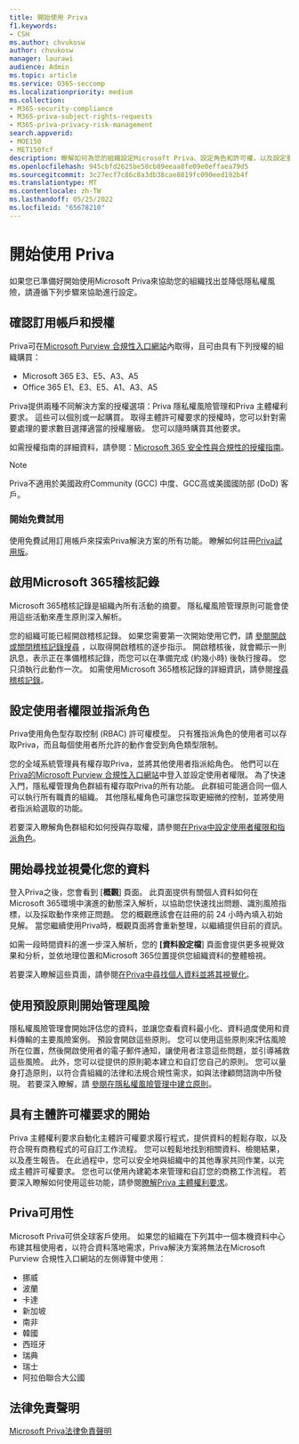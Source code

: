 ```yaml
---
title: 開始使用 Priva
f1.keywords:
- CSH
ms.author: chvukosw
author: chvukosw
manager: laurawi
audience: Admin
ms.topic: article
ms.service: O365-seccomp
ms.localizationpriority: medium
ms.collection:
- M365-security-compliance
- M365-priva-subject-rights-requests
- M365-priva-privacy-risk-management
search.appverid:
- MOE150
- MET150fcf
description: 瞭解如何為您的組織設定Microsoft Priva、設定角色和許可權，以及設定重要設定。
ms.openlocfilehash: 945cbfd2625be50cb89eeaa8fe09e0effaea79d5
ms.sourcegitcommit: 3c27ecf7c86c8a3db38cae8819fc090eed192b4f
ms.translationtype: MT
ms.contentlocale: zh-TW
ms.lasthandoff: 05/25/2022
ms.locfileid: "65678210"
---
```

# <a name="get-started-with-priva"></a>開始使用 Priva

如果您已準備好開始使用Microsoft Priva來協助您的組織找出並降低隱私權風險，請遵循下列步驟來協助進行設定。

## <a name="confirm-subscriptions-and-licensing"></a>確認訂用帳戶和授權

Priva可在[Microsoft Purview 合規性入口網站](https://compliance.microsoft.com/)內取得，且可由具有下列授權的組織購買：

- Microsoft 365 E3、E5、A3、A5
- Office 365 E1、E3、E5、A1、A3、A5

Priva提供兩種不同解決方案的授權選項：Priva 隱私權風險管理和Priva 主體權利要求。 這些可以個別或一起購買。 取得主體許可權要求的授權時，您可以針對需要處理的要求數目選擇適當的授權層級。 您可以隨時購買其他要求。

如需授權指南的詳細資料，請參閱：[Microsoft 365 安全性與合規性的授權指南](/office365/servicedescriptions/microsoft-365-service-descriptions/microsoft-365-tenantlevel-services-licensing-guidance/microsoft-365-security-compliance-licensing-guidance#microsoft-priva)。

> [!Note]
> Priva不適用於美國政府Community (GCC) 中度、GCC高或美國國防部 (DoD) 客戶。

### <a name="start-a-free-trial"></a>開始免費試用

使用免費試用訂用帳戶來探索Priva解決方案的所有功能。 瞭解如何註冊[Priva試用版](priva-trial.md)。

## <a name="enable-the-microsoft-365-audit-log"></a>啟用Microsoft 365稽核記錄

Microsoft 365稽核記錄是組織內所有活動的摘要。 隱私權風險管理原則可能會使用這些活動來產生原則深入解析。

您的組織可能已經開啟稽核記錄。 如果您需要第一次開始使用它們，請 [參閱開啟或關閉稽核記錄搜尋](/microsoft-365/compliance/turn-audit-log-search-on-or-off) ，以取得開啟稽核的逐步指示。 開啟稽核後，就會顯示一則訊息，表示正在準備稽核記錄，而您可以在準備完成 (約幾小時) 後執行搜尋。 您只須執行此動作一次。 如需使用Microsoft 365稽核記錄的詳細資訊，請參閱[搜尋稽核記錄](/microsoft-365/compliance/search-the-audit-log-in-security-and-compliance)。

## <a name="set-user-permissions-and-assign-roles"></a>設定使用者權限並指派角色

Priva使用角色型存取控制 (RBAC) 許可權模型。 只有獲指派角色的使用者可以存取Priva，而且每個使用者所允許的動作會受到角色類型限制。

您的全域系統管理員有權存取Priva，並將其他使用者指派給角色。 他們可以在[Priva的Microsoft Purview 合規性入口網站](https://compliance.microsoft.com/)中登入並設定使用者權限。 為了快速入門，隱私權管理角色群組有權存取Priva的所有功能。 此群組可能適合同一個人可以執行所有職責的組織。 其他隱私權角色可讓您採取更細微的控制，並將使用者指派給選取的功能。

若要深入瞭解角色群組和如何授與存取權，請參閱[在Priva中設定使用者權限和指派角色](priva-permissions.md)。

## <a name="start-finding-and-visualizing-your-data"></a>開始尋找並視覺化您的資料

登入Priva之後，您會看到 [**概觀**] 頁面。 此頁面提供有關個人資料如何在Microsoft 365環境中演進的動態深入解析，以協助您快速找出問題、識別風險指標，以及採取動作來修正問題。 您的概觀應該會在註冊的前 24 小時內填入初始見解。 當您繼續使用Priva時，概觀頁面將會重新整理，以繼續提供目前的資訊。

如需一段時間資料的進一步深入解析，您的 **[資料設定檔**] 頁面會提供更多視覺效果和分析，並依地理位置和Microsoft 365位置提供您組織資料的整體檢視。

若要深入瞭解這些頁面，請參閱[在Priva中尋找個人資料並將其視覺化](priva-data-profile.md)。

## <a name="start-managing-risks-with-default-policies"></a>使用預設原則開始管理風險

隱私權風險管理會開始評估您的資料，並讓您查看資料最小化、資料過度使用和資料傳輸的主要風險案例。 預設會開啟這些原則。 您可以使用這些原則來評估風險所在位置，然後開啟使用者的電子郵件通知，讓使用者注意這些問題，並引導補救這些風險。 此外，您可以從提供的原則範本建立和自訂您自己的原則。 您可以量身打造原則，以符合貴組織的法律和法規合規性需求，如與法律顧問諮詢中所發現。 若要深入瞭解，請 [參閱在隱私權風險管理中建立原則](risk-management-policies.md)。

## <a name="get-started-with-subject-rights-requests"></a>具有主體許可權要求的開始

Priva 主體權利要求自動化主體許可權要求履行程式，提供資料的輕鬆存取，以及符合現有商務程式的可自訂工作流程。 您可以輕鬆地找到相關資料、檢閱結果，以及產生報告。 在此過程中，您可以安全地與組織中的其他專家共同作業，以完成主體許可權要求。 您也可以使用內建範本來管理和自訂您的商務工作流程。 若要深入瞭解如何使用這些功能，請參閱[瞭解Priva 主體權利要求](subject-rights-requests.md)。

## <a name="priva-availability"></a>Priva可用性

Microsoft Priva可供全球客戶使用。 如果您的組織在下列其中一個本機資料中心布建其租使用者，以符合資料落地需求，Priva解決方案將無法在Microsoft Purview 合規性入口網站的左側導覽中使用：

- 挪威
- 波蘭
- 卡達
- 新加坡
- 南非
- 韓國
- 西班牙
- 瑞典
- 瑞士
- 阿拉伯聯合大公國

## <a name="legal-disclaimer"></a>法律免責聲明

[Microsoft Priva法律免責聲明](priva-disclaimer.md)
